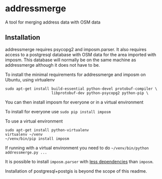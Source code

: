 # addressmerge #

A tool for merging address data with OSM data

## Installation ##

addressmerge requires psycopg2 and imposm.parser. It also requires access to a postgresql database with OSM data for the area imported with imposm. This database will normally be on the same machine as addressmerge although it does not have to be.

To install the minimal requirements for addressmerge and imposm on Ubuntu, using virtualenv

```
sudo apt-get install build-essential python-devel protobuf-compiler \
					 libprotobuf-dev python-psycopg2 python-pip \
```

You can then install imposm for everyone or in a virtual environment

To install for everyone use ```sudo pip install imposm```

To use a virtual environment
```
sudo apt-get install python-virtualenv
virtualenv ~/venv
~/venv/bin/pip install imposm
```
If running with a virtual environment you need to do ```~/venv/bin/python addressmerge.py ...```

It is possible to install ```imposm.parser``` with [less dependencies](http://dev.omniscale.net/imposm.parser/index.html#document-install) than ```imposm```.

Installation of postgresql+postgis is beyond the scope of this readme.
